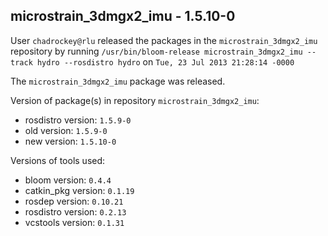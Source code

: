 ## microstrain_3dmgx2_imu - 1.5.10-0

User `chadrockey@rlu` released the packages in the `microstrain_3dmgx2_imu` repository by running `/usr/bin/bloom-release microstrain_3dmgx2_imu --track hydro --rosdistro hydro` on `Tue, 23 Jul 2013 21:28:14 -0000`

The `microstrain_3dmgx2_imu` package was released.

Version of package(s) in repository `microstrain_3dmgx2_imu`:
- rosdistro version: `1.5.9-0`
- old version: `1.5.9-0`
- new version: `1.5.10-0`

Versions of tools used:
- bloom version: `0.4.4`
- catkin_pkg version: `0.1.19`
- rosdep version: `0.10.21`
- rosdistro version: `0.2.13`
- vcstools version: `0.1.31`


